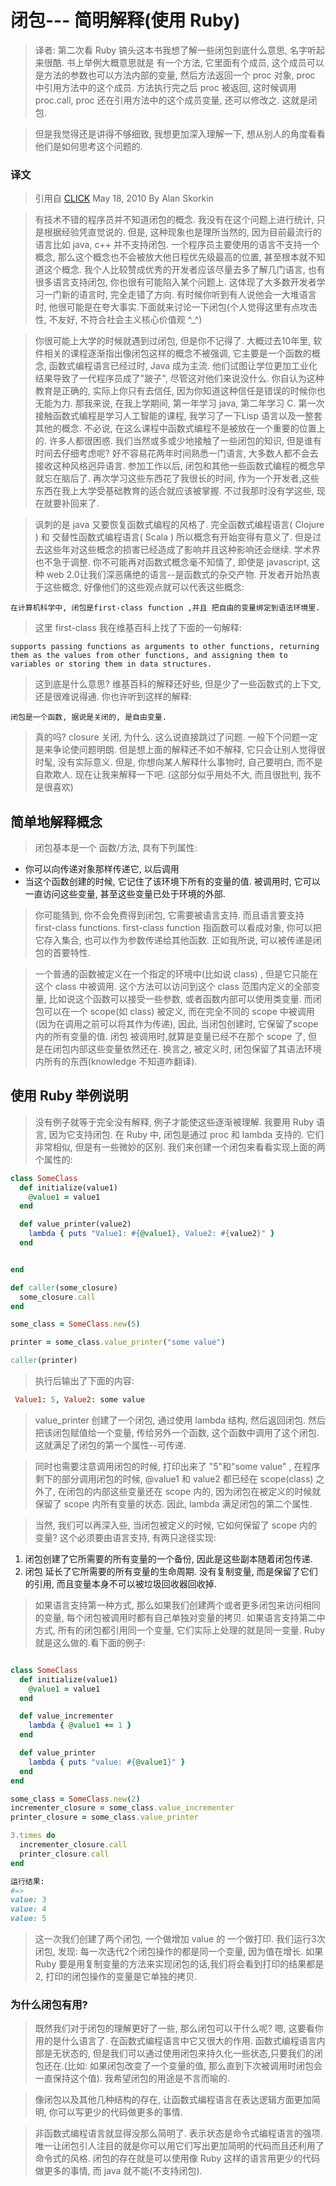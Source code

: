 # 闭包--- 简明解释(使用 Ruby)

> 译者: 第二次看 Ruby 镐头这本书我想了解一些闭包到底什么意思, 名字听起来很酷. 书上举例大概意思就是 有一个方法, 它里面有个成员, 这个成员可以是方法的参数也可以方法内部的变量, 然后方法返回一个 proc 对象, proc 中引用方法中的这个成员. 方法执行完之后 proc 被返回, 这时候调用 proc.call, proc 还在引用方法中的这个成员变量, 还可以修改之. 这就是闭包.

> 但是我觉得还是讲得不够细致, 我想更加深入理解一下, 想从别人的角度看看他们是如何思考这个问题的.

### 译文
> 引用自 [CLICK](http://www.skorks.com/2010/05/closures-a-simple-explanation-using-ruby/) May 18, 2010  By Alan Skorkin

> 有技术不错的程序员并不知道闭包的概念. 我没有在这个问题上进行统计, 只是根据经验凭直觉说的. 但是, 这种现象也是理所当然的, 因为目前最流行的语言比如 java, c++ 并不支持闭包. 一个程序员主要使用的语言不支持一个概念, 那么这个概念也不会被放大他日程优先级最高的位置, 甚至根本就不知道这个概念.
> 我个人比较赞成优秀的开发者应该尽量去多了解几门语言, 也有很多语言支持闭包, 你也很有可能陷入某个问题上. 这体现了大多数开发者学习一门新的语言时, 完全走错了方向. 有时候你听到有人说他会一大堆语言时, 他很可能是在夸大事实.下面就来讨论一下闭包(个人觉得这里有点攻击性, 不友好, 不符合社会主义核心价值观 ^_^)

> 你很可能上大学的时候就遇到过闭包, 但是你不记得了. 大概过去10年里, 软件相关的课程逐渐指出像闭包这样的概念不被强调, 它主要是一个函数的概念, 函数式编程语言已经过时, Java 成为主流. 他们试图让学位更加工业化结果导致了一代程序员成了"跛子", 尽管这对他们来说没什么. 你自认为这种教育是正确的, 实际上你只有去信任, 因为你知道这种信任是错误的时候你也无能为力. 那我来说, 在我上学期间, 第一年学习 java, 第二年学习 C. 第一次接触函数式编程是学习人工智能的课程, 我学习了一下Lisp 语言以及一整套其他的概念. 不必说, 在这么课程中函数式编程不是被放在一个重要的位置上的. 许多人都很困惑. 我们当然或多或少地接触了一些闭包的知识, 但是谁有时间去仔细考虑呢? 好不容易花两年时间熟悉一门语言, 大多数人都不会去接收这种风格迥异语言. 参加工作以后, 闭包和其他一些函数式编程的概念早就忘在脑后了. 再次学习这些东西花了我很长的时间, 作为一个开发者,这些东西在我上大学受基础教育的适合就应该被掌握. 不过我那时没有学这些, 现在就要补回来了.

> 讽刺的是 java 又要恢复函数式编程的风格了. 完全函数式编程语言( Clojure ) 和 交替性函数式编程语言( Scala ) 所以概念有开始变得有意义了. 但是过去这些年对这些概念的损害已经造成了影响并且这种影响还会继续. 学术界也不急于调整. 你不可能再对函数式概念毫不知情了, 即使是 javascript, 这种 web 2.0让我们深恶痛绝的语言--是函数式的杂交产物. 开发者开始热衷于这些概念, 好像他们的这些观点就可以代表这些概念:

```
在计算机科学中, 闭包是first-class function ,并且 把自由的变量绑定到语法环境里. 

```
> 这里 first-class 我在维基百科上找了下面的一句解释:
```
supports passing functions as arguments to other functions, returning them as the values from other functions, and assigning them to variables or storing them in data structures.

```

> 这到底是什么意思? 维基百科的解释还好些, 但是少了一些函数式的上下文, 还是很难说得通. 你也许听到这样的解释:

```
闭包是一个函数, 据说是关闭的, 是自由变量. 
```

> 真的吗? closure 关闭, 为什么. 这么说直接跳过了问题. 一般下个问题一定是来争论使问题明朗. 但是想上面的解释还不如不解释, 它只会让别人觉得很时髦, 没有实际意义. 但是, 你想向某人解释什么事物时, 自己要明白, 而不是自欺欺人. 现在让我来解释一下吧. (这部分似乎用处不大, 而且很批判, 我不是很喜欢)

## 简单地解释概念

> 闭包基本是一个 函数/方法, 具有下列属性:

* 你可以向传递对象那样传递它, 以后调用
* 当这个函数创建的时候, 它记住了该环境下所有的变量的值. 被调用时, 它可以一直访问这些变量, 甚至这些变量已处于环境的外部.

> 你可能猜到, 你不会免费得到闭包, 它需要被语言支持. 而且语言要支持 first-class functions. first-class function 指函数可以看成对象, 你可以把它存入集合, 也可以作为参数传递给其他函数. 正如我所说, 可以被传递是闭包的首要特性.

> 一个普通的函数被定义在一个指定的环境中(比如说 class) , 但是它只能在这个 class 中被调用. 这个方法可以访问到这个 class 范围内定义的全部变量, 比如说这个函数可以接受一些参数, 或者函数内部可以使用类变量. 而闭包可以在一个 scope(如 class) 被定义, 而在完全不同的 scope 中被调用(因为在调用之前可以将其作为传递), 因此, 当闭包创建时, 它保留了scope 内的所有变量的值.  闭包 被调用时,就算是变量已经不在那个 scope 了, 但是在闭包内部这些变量依然还在. 换言之, 被定义时, 闭包保留了其语法环境内所有的东西(knowledge 不知道咋翻译).

## 使用 Ruby 举例说明

> 没有例子就等于完全没有解释, 例子才能使这些逐渐被理解. 我要用 Ruby 语言, 因为它支持闭包.
> 在 Ruby 中, 闭包是通过 proc 和 lambda 支持的. 它们非常相似, 但是有一些微妙的区别. 我们来创建一个闭包来看看实现上面的两个属性的:
```ruby
class SomeClass
  def initialize(value1)
    @value1 = value1
  end

  def value_printer(value2)
    lambda { puts "Value1: #{@value1}, Value2: #{value2}" }
  end


end

def caller(some_closure)
  some_closure.call
end

some_class = SomeClass.new(5)

printer = some_class.value_printer("some value")

caller(printer)

```

>  执行后输出了下面的内容:

```ruby
 Value1: 5, Value2: some value
```

> value_printer 创建了一个闭包, 通过使用 lambda 结构, 然后返回闭包. 然后把该闭包赋值给一个变量, 传给另外一个函数, 这个函数中调用了这个闭包. 这就满足了闭包的第一个属性--可传递.

> 同时也需要注意调用闭包的时候, 打印出来了 "5"和"some value" , 在程序剩下的部分调用闭包的时候,  @value1 和 value2 都已经在 scope(class) 之外了, 在闭包的内部这些变量还在 scope 内的, 因为闭包在被定义的时候就保留了 scope 内所有变量的状态. 因此, lambda 满足闭包的第二个属性.

> 当然, 我们可以再深入些, 当闭包被定义的时候, 它如何保留了 scope 内的变量? 这个必须要由语言支持, 有两只途径实现:
1. 闭包创建了它所需要的所有变量的一个备份, 因此是这些副本随着闭包传递.
2. 闭包 延长了它所需要的所有变量的生命周期. 没有复制变量, 而是保留了它们的引用, 而且变量本身不可以被垃圾回收器回收掉.

> 如果语言支持第一种方式, 那么如果我们创建两个或者更多闭包来访问相同的变量, 每个闭包被调用时都有自己单独对变量的拷贝. 如果语言支持第二中方式, 所有的闭包都引用同一个变量, 它们实际上处理的就是同一变量. Ruby 就是这么做的.看下面的例子:
```ruby

class SomeClass
  def initialize(value1)
    @value1 = value1
  end

  def value_incrementer
    lambda { @value1 += 1 }
  end

  def value_printer
    lambda { puts "value: #{@value1}" }
  end
end

some_class = SomeClass.new(2)
incrementer_closure = some_class.value_incrementer
printer_closure = some_class.value_printer

3.times do 
  incrementer_closure.call
  printer_closure.call
end

运行结果: 
#=> 
value: 3
value: 4
value: 5
```
> 这一次我们创建了两个闭包, 一个做增加 value 的 一个做打印.  我们运行3次闭包, 发现: 每一次迭代2个闭包操作的都是同一个变量, 因为值在增长. 如果 Ruby 要是用复制变量的方法来实现闭包的话,我们将会看到打印的结果都是2, 打印的闭包操作的变量是它单独的拷贝.

### 为什么闭包有用?

> 既然我们对于闭包的理解更好了一些, 那么闭包可以干什么呢? 嗯, 这要看你用的是什么语言了. 在函数式编程语言中它又很大的作用. 函数式编程语言内部是无状态的, 但是我们可以通过使用闭包来持久化一些状态,只要我们的闭包还在.(比如: 如果闭包改变了一个变量的值, 那么直到下次被调用时闭包会一直保持这个值). 我希望闭包的用途是不言而喻的. 

> 像闭包以及其他几种结构的存在, 让函数式编程语言在表达逻辑方面更加简明, 你可以写更少的代码做更多的事情.

> 非函数式编程语言就显得没那么简明了. 表示状态是命令式编程语言的强项. 唯一让闭包引人注目的就是你可以用它们写出更加简明的代码而且还利用了命令式的风格. 闭包的存在就是可以使用像 Ruby 这样的语言用更少的代码做更多的事情, 而 java 就不能(不支持闭包).
